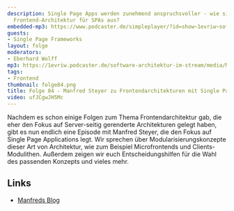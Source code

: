 ```yaml
---
description: Single Page Apps werden zunehmend anspruchsvoller - wie sieht eine sinnvolle
  Frontend-Architektur für SPAs aus?
embedded-mp3: https://www.podcaster.de/simpleplayer/?id=show~1evriw~software-architektur-im-stream~pod-b347af99d421ca57148aa4da4a&v=1634752761
guests:
- Single Page Frameworks
layout: folge
moderators:
- Eberhard Wolff
mp3: https://1evriw.podcaster.de/software-architektur-im-stream/media/ManfredSteyerFrontendarchitekturenSinglePageFrameworks.mp3
tags:
- Frontend
thumbnail: folge84.png
title: Folge 84 - Manfred Steyer zu Frontendarchitekturen mit Single Page Frameworks
video: ufJCgwJH5Mc
---
```


Nachdem es schon einige Folgen zum Thema Frontendarchitektur gab, die
eher den Fokus auf Server-seitig gerenderte Architekturen gelegt
haben, gibt es nun endlich eine Episode mit Manfred Steyer, die den
Fokus auf Single Page Applications legt. Wir sprechen über
Modularisierungskonzepte dieser Art von Architektur, wie zum Beispiel
Microfrontends und Clients-Modulithen. Außerdem zeigen wir euch
Entscheidungshilfen für die Wahl des passenden Konzepts und vieles
mehr.

## Links

* [Manfreds Blog](https://www.angulararchitects.io/blog/)

